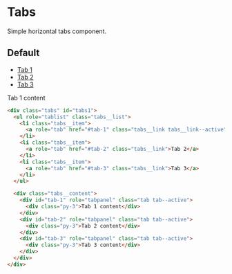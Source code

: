 # Tabs
Simple horizontal tabs component.

## Default

<div class="p-3 border rounded-2 my-3 flex">
  <div class="tabs" id="tabs1">
    <ul role="tablist" class="tabs__list">
      <li class="tabs__item">
        <a role="tab" href="#tab-1" class="tabs__link tabs__link--active">Tab 1</a>
      </li>
      <li class="tabs__item">
        <a role="tab" href="#tab-2" class="tabs__link">Tab 2</a>
      </li>
      <li class="tabs__item">
        <a role="tab" href="#tab-3" class="tabs__link">Tab 3</a>
      </li>
    </ul>

  <div class="tabs__content">
    <div id="tab-1" role="tabpanel" class="tab tab--active">
      <div class="py-3">Tab 1 content</div>
    </div>
  </div>
  </div>
</div>

```html
<div class="tabs" id="tabs1">
  <ul role="tablist" class="tabs__list">
    <li class="tabs__item">
      <a role="tab" href="#tab-1" class="tabs__link tabs__link--active">Tab 1</a>
    </li>
    <li class="tabs__item">
      <a role="tab" href="#tab-2" class="tabs__link">Tab 2</a>
    </li>
    <li class="tabs__item">
      <a role="tab" href="#tab-3" class="tabs__link">Tab 3</a>
    </li>
  </ul>

  <div class="tabs__content">
    <div id="tab-1" role="tabpanel" class="tab tab--active">
      <div class="py-3">Tab 1 content</div>
    </div>
    <div id="tab-2" role="tabpanel" class="tab tab--active">
      <div class="py-3">Tab 2 content</div>
    </div>
    <div id="tab-3" role="tabpanel" class="tab tab--active">
      <div class="py-3">Tab 3 content</div>
    </div>
  </div>
</div>
```
